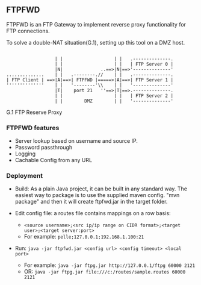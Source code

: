## FTPFWD

FTPFWD is an FTP Gateway to implement reverse proxy functionality for FTP connections.

To solve a double-NAT situation(G.1), setting up this tool on a DMZ host.

```plain

                  | |                   | |   .--------------.
                  | |                   | |   | FTP Server 0 |
                  |N|              ..==>|N|==>'--------------'
..............    | |   .--------.//    | |   .--------------.
| FTP Client | ==>|A|==>| FTPFWD |=====>|A|==>| FTP Server 1 |
''''''''''''''    | |   '--------'\\    | |   '--------------'
                  |T|    port 21   ''==>|T|==>.--------------.
                  | |                   | |   | FTP Server 2 |
                  | |        DMZ        | |   '--------------' 
```
G.1 FTP Reserve Proxy

### FTPFWD features

- Server lookup based on username and source IP.
- Password passthrough
- Logging
- Cachable Config from any URL

### Deployment

- Build: As a plain Java project, it can be built in any standard way. The easiest way to package is to use the supplied maven config. "mvn package" and then it will create ftpfwd.jar in the target folder.

- Edit config file: a routes file contains mappings on a row basis: 
    - `<source username>;<src ip/ip range on CIDR format>;<target user>;<target server:port>`
    - For example: `pelle;127.0.0.1;192.168.1.100:21`

- Run: `java -jar ftpfwd.jar <config url> <config timeout> <local port>`
    - For example: `java -jar ftpg.jar http://127.0.0.1/ftpg 60000 2121`
    - OR: `java -jar ftpg.jar file:///c:/routes/sample.routes 60000 2121`